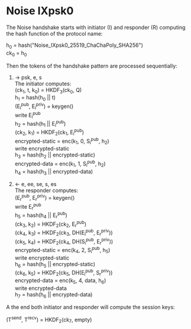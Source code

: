 # Noise IXpsk0

The Noise handshake starts with initiator (I) and responder (R) computing the hash function of the protocol name:

h<sub>0</sub> = hash("Noise_IXpsk0_25519_ChaChaPoly_SHA256")\
ck<sub>0</sub> = h<sub>0</sub>

Then the tokens of the handshake pattern are processed sequentially:

1. -> psk, e, s\
The initiator computes:\
(ck<sub>1</sub>, t, k<sub>0</sub>) = HKDF<sub>3</sub>(ck<sub>0</sub>, Q)\
h<sub>1</sub> = hash(h<sub>0</sub> || t)\
(E<sub>i</sub><sup>pub</sup>, E<sub>i</sub><sup>priv</sup>) = keygen()\
write E<sub>i</sub><sup>pub</sup>\
h<sub>2</sub> = hash(h<sub>1</sub> || E<sub>i</sub><sup>pub</sup>)\
(ck<sub>2</sub>, k<sub>1</sub>) = HKDF<sub>2</sub>(ck<sub>1</sub>, E<sub>i</sub><sup>pub</sup>)\
encrypted-static = enc(k<sub>1</sub>, 0, S<sub>i</sub><sup>pub</sup>, h<sub>2</sub>)\
write encrypted-static\
h<sub>3</sub> = hash(h<sub>2</sub> || encrypted-static)\
encrypted-data = enc(k<sub>1</sub>, 1, S<sub>i</sub><sup>pub</sup>, h<sub>2</sub>)\
h<sub>4</sub> = hash(h<sub>3</sub> || encrypted-data)

2. <- e, ee, se, s, es\
The responder computes:\
(E<sub>r</sub><sup>pub</sup>, E<sub>r</sub><sup>priv</sup>) = keygen()\
write E<sub>r</sub><sup>pub</sup>\
h<sub>5</sub> = hash(h<sub>4</sub> || E<sub>r</sub><sup>pub</sup>)\
(ck<sub>3</sub>, k<sub>2</sub>) = HKDF<sub>2</sub>(ck<sub>2</sub>, E<sub>r</sub><sup>pub</sup>)\
(ck<sub>4</sub>, k<sub>3</sub>) = HKDF<sub>2</sub>(ck<sub>3</sub>, DH(E<sub>i</sub><sup>pub</sup>, E<sub>r</sub><sup>priv</sup>))\
(ck<sub>5</sub>, k<sub>4</sub>) = HKDF<sub>2</sub>(ck<sub>4</sub>, DH(S<sub>i</sub><sup>pub</sup>, E<sub>r</sub><sup>priv</sup>))\
encrypted-static = enc(k<sub>4</sub>, 2, S<sub>i</sub><sup>pub</sup>, h<sub>5</sub>)\
write encrypted-static\
h<sub>6</sub> = hash(h<sub>5</sub> || encrypted-static)\
(ck<sub>6</sub>, k<sub>5</sub>) = HKDF<sub>2</sub>(ck<sub>5</sub>, DH(E<sub>i</sub><sup>pub</sup>, S<sub>r</sub><sup>priv</sup>))\
encrypted-data = enc(k<sub>5</sub>, 4, data, h<sub>6</sub>)\
write encrypted-data\
h<sub>7</sub> = hash(h<sub>6</sub> || encrypted-data)

A the end both initiator and responder will compute the session keys:

(T<sup>send</sup>, T<sup>recv</sup>) = HKDF<sub>2</sub>(ck<sub>7</sub>, empty)
